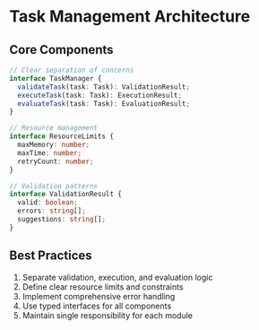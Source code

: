 # Task Management Architecture

## Core Components

```typescript
// Clear separation of concerns
interface TaskManager {
  validateTask(task: Task): ValidationResult;
  executeTask(task: Task): ExecutionResult;
  evaluateTask(task: Task): EvaluationResult;
}

// Resource management
interface ResourceLimits {
  maxMemory: number;
  maxTime: number;
  retryCount: number;
}

// Validation patterns
interface ValidationResult {
  valid: boolean;
  errors: string[];
  suggestions: string[];
}
```

## Best Practices

1. Separate validation, execution, and evaluation logic
2. Define clear resource limits and constraints
3. Implement comprehensive error handling
4. Use typed interfaces for all components
5. Maintain single responsibility for each module
